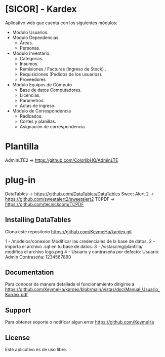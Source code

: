 # [SICOR] - Kardex

Aplicativo web que cuenta con los siguientes módulos:

- Módulo Usuarios.
- Módulo Dependencias
	- Áreas.
	- Personas.
- Módulo Inventario
	- Categorias.
	- Insumos.
	- Remisiones / Facturas (Ingreso de Stock) .
	- Requisiciones (Pedidos de los usuarios).
	- Proveedores
- Módulo Equipos de Cómputo
	- Base de datos Computadores.
	- Licencias.
	- Parametros.
	- Actas de ingreso.
- Módulo de Correspondencia
	- Radicados.
	- Cortes y planillas.
	- Asignación de correspondencia.

# Plantilla

AdminLTE2 -> https://github.com/ColorlibHQ/AdminLTE

# plug-in

DataTables -> https://github.com/DataTables/DataTables
Sweet Alert 2 -> https://github.com/sweetalert2/sweetalert2
TCPDF -> https://github.com/tecnickcom/TCPDF


## Installing DataTables

Clona este repositorio https://github.com/KeymeHa/kardex.git 

1 -  /modelos/conexion Modificar las credenciales de la base de datos.
2 -  importa el archivo .sql en tu base de datos.
3 -  /vistas/img/plantilla/ modifica el archivo logo.png
4 -  Usuario y contraseña por defecto:
	Usuario: Admin
	Contraseña: 1234567890

## Documentation

Para conocer de manera detallada el funcionamiento dirigirse a https://github.com/KeymeHa/kardex/blob/main/vistas/doc/Manual_Usuario_Kardex.pdf


## Support

Para obtener soporte o notificar algun error https://github.com/KeymeHa


## License

Este aplicativo es de uso libre.
